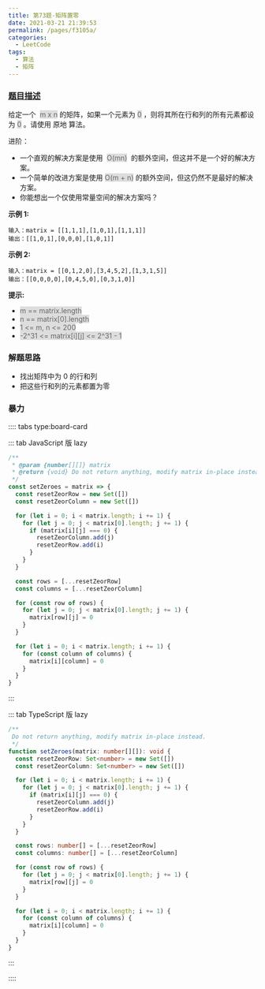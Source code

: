 ```yaml
---
title: 第73题-矩阵置零
date: 2021-03-21 21:39:53
permalink: /pages/f3105a/
categories:
  - LeetCode
tags:
  - 算法
  - 矩阵
---
```


### [题目描述](https://leetcode-cn.com/problems/set-matrix-zeroes/)

给定一个  <span style="background: #ddd; color: #666;">m x n</span> 的矩阵，如果一个元素为 <span style="background: #ddd; color: #666;">0</span> ，则将其所在行和列的所有元素都设为 <span style="background: #ddd; color: #666;">0</span> 。请使用 原地 算法。

进阶：

- 一个直观的解决方案是使用  <span style="background: #ddd; color: #666;">O(mn)</span>  的额外空间，但这并不是一个好的解决方案。
- 一个简单的改进方案是使用 <span style="background: #ddd; color: #666;">O(m + n)</span> 的额外空间，但这仍然不是最好的解决方案。
- 你能想出一个仅使用常量空间的解决方案吗？

<!-- more -->

**示例 1:**

```
输入：matrix = [[1,1,1],[1,0,1],[1,1,1]]
输出：[[1,0,1],[0,0,0],[1,0,1]]
```

**示例 2:**

```
输入：matrix = [[0,1,2,0],[3,4,5,2],[1,3,1,5]]
输出：[[0,0,0,0],[0,4,5,0],[0,3,1,0]]
```

**提示:**

- <span style="background: #ddd; color: #666;">m == matrix.length</span>
- <span style="background: #ddd; color: #666;">n == matrix[0].length</span>
- <span style="background: #ddd; color: #666;">1 <= m, n <= 200</span>
- <span style="background: #ddd; color: #666;">-2^31 <= matrix[i][j] <= 2^31 - 1</span>

### 解题思路

- 找出矩阵中为 0 的行和列
- 把这些行和列的元素都置为零

### 暴力

:::: tabs type:board-card

::: tab JavaScript 版 lazy

```JavaScript
/**
 * @param {number[][]} matrix
 * @return {void} Do not return anything, modify matrix in-place instead.
 */
const setZeroes = matrix => {
  const resetZeorRow = new Set([])
  const resetZeorColumn = new Set([])

  for (let i = 0; i < matrix.length; i += 1) {
    for (let j = 0; j < matrix[0].length; j += 1) {
      if (matrix[i][j] === 0) {
        resetZeorColumn.add(j)
        resetZeorRow.add(i)
      }
    }
  }

  const rows = [...resetZeorRow]
  const columns = [...resetZeorColumn]

  for (const row of rows) {
    for (let j = 0; j < matrix[0].length; j += 1) {
      matrix[row][j] = 0
    }
  }

  for (let i = 0; i < matrix.length; i += 1) {
    for (const column of columns) {
      matrix[i][column] = 0
    }
  }
}
```

:::

::: tab TypeScript 版 lazy

```TypeScript
/**
 Do not return anything, modify matrix in-place instead.
 */
function setZeroes(matrix: number[][]): void {
  const resetZeorRow: Set<number> = new Set([])
  const resetZeorColumn: Set<number> = new Set([])

  for (let i = 0; i < matrix.length; i += 1) {
    for (let j = 0; j < matrix[0].length; j += 1) {
      if (matrix[i][j] === 0) {
        resetZeorColumn.add(j)
        resetZeorRow.add(i)
      }
    }
  }

  const rows: number[] = [...resetZeorRow]
  const columns: number[] = [...resetZeorColumn]

  for (const row of rows) {
    for (let j = 0; j < matrix[0].length; j += 1) {
      matrix[row][j] = 0
    }
  }

  for (let i = 0; i < matrix.length; i += 1) {
    for (const column of columns) {
      matrix[i][column] = 0
    }
  }
}
```

:::

::::
